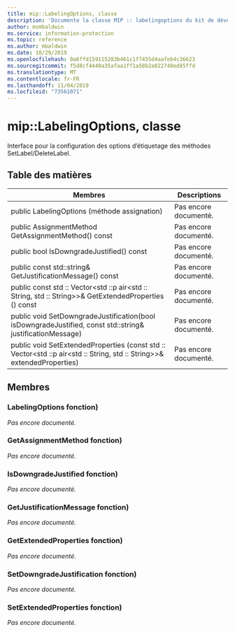 ```yaml
---
title: mip::LabelingOptions, classe
description: 'Documente la classe MIP :: labelingoptions du kit de développement logiciel (SDK) Microsoft Information Protection (MIP).'
author: msmbaldwin
ms.service: information-protection
ms.topic: reference
ms.author: mbaldwin
ms.date: 10/29/2019
ms.openlocfilehash: 0a6ffd159115283b461c1f7455d4aafeb4c36623
ms.sourcegitcommit: f5d8cf4440a35afaa1ff1a58b2a022740ed85ffd
ms.translationtype: MT
ms.contentlocale: fr-FR
ms.lasthandoff: 11/04/2019
ms.locfileid: "73561071"
---
```

# <a name="class-miplabelingoptions"></a>mip::LabelingOptions, classe 
Interface pour la configuration des options d’étiquetage des méthodes SetLabel/DeleteLabel.
  
## <a name="summary"></a>Table des matières
 Membres                        | Descriptions                                
--------------------------------|---------------------------------------------
public LabelingOptions (méthode assignation)  | Pas encore documenté.
public AssignmentMethod GetAssignmentMethod() const  | Pas encore documenté.
public bool IsDowngradeJustified() const  | Pas encore documenté.
public const std::string& GetJustificationMessage() const  | Pas encore documenté.
public const std :: Vector\<std ::p air\<std :: String, std :: String\>\>& GetExtendedProperties () const  | Pas encore documenté.
public void SetDowngradeJustification(bool isDowngradeJustified, const std::string& justificationMessage)  | Pas encore documenté.
public void SetExtendedProperties (const std :: Vector\<std ::p air\<std :: String, std :: String\>\>& extendedProperties)  | Pas encore documenté.
  
## <a name="members"></a>Membres
  
### <a name="labelingoptions-function"></a>LabelingOptions fonction)
_Pas encore documenté._

  
### <a name="getassignmentmethod-function"></a>GetAssignmentMethod fonction)
_Pas encore documenté._

  
### <a name="isdowngradejustified-function"></a>IsDowngradeJustified fonction)
_Pas encore documenté._

  
### <a name="getjustificationmessage-function"></a>GetJustificationMessage fonction)
_Pas encore documenté._

  
### <a name="getextendedproperties-function"></a>GetExtendedProperties fonction)
_Pas encore documenté._

  
### <a name="setdowngradejustification-function"></a>SetDowngradeJustification fonction)
_Pas encore documenté._

  
### <a name="setextendedproperties-function"></a>SetExtendedProperties fonction)
_Pas encore documenté._
